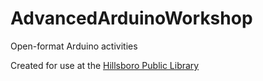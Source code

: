 # AdvancedArduinoWorkshop
Open-format Arduino activities

Created for use at the [Hillsboro Public Library](https://www.wccls.org/libraries/hillsborobrookwood)
